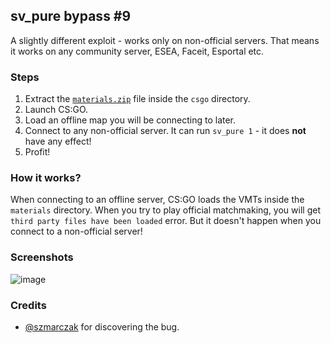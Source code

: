 ## sv\_pure bypass \#9

A slightly different exploit - works only on non-official servers. That means it works on any community server, ESEA, Faceit, Esportal etc.

### Steps

1. Extract the [`materials.zip`](materials.zip) file inside the `csgo` directory.
2. Launch CS:GO.
3. Load an offline map you will be connecting to later.
4. Connect to any non-official server. It can run `sv_pure 1` - it does **not** have any effect!
5. Profit!

### How it works?

When connecting to an offline server, CS:GO loads the VMTs inside the `materials` directory. When you try to play official matchmaking, you will get `third party files have been loaded` error. But it doesn't happen when you connect to a non-official server!

### Screenshots

![image](https://user-images.githubusercontent.com/36894700/101847854-791a7200-3b54-11eb-88a1-38c43de5f61a.png)

### Credits

* [@szmarczak](https://github.com/szmarczak) for discovering the bug.
